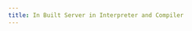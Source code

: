 ```yaml
---
title: In Built Server in Interpreter and Compiler
---
```


<script src="https://gist.github.com/akbaruddin/28345e8c7f00935025fd53b675ee790a.js"></script>
